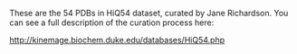 These are the 54 PDBs in HiQ54 dataset, curated by Jane Richardson. You can see a full description of the curation process here:

http://kinemage.biochem.duke.edu/databases/HiQ54.php